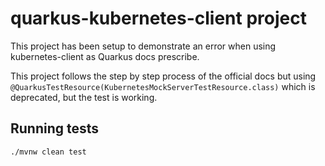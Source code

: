 # quarkus-kubernetes-client project

This project has been setup to demonstrate an error when using kubernetes-client
as Quarkus docs prescribe.

This project follows the step by step process of the official docs but using  
`@QuarkusTestResource(KubernetesMockServerTestResource.class)` which is deprecated, but the test is working.

## Running tests

```shell script
./mvnw clean test
```
